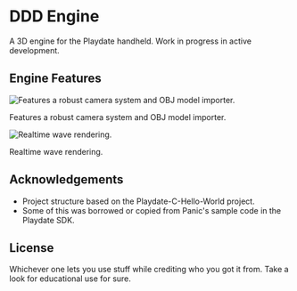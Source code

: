 # DDD Engine
A 3D engine for the Playdate handheld. Work in progress in active development.

## Engine Features
![Features a robust camera system and OBJ model importer.](https://jordancarroll.com/assets/fish-camera-C_qyrxKe.gif)

Features a robust camera system and OBJ model importer.

![Realtime wave rendering.](https://jordancarroll.com/assets/fish-lake-ClZCtMzS.gif)

Realtime wave rendering.

## Acknowledgements
- Project structure based on the Playdate-C-Hello-World project.
- Some of this was borrowed or copied from Panic's sample code in the Playdate SDK.

## License
Whichever one lets you use stuff while crediting who you got it from. Take a look for educational use for sure.
